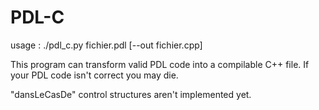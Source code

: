 # PDL-C
  
usage : ./pdl_c.py fichier.pdl [--out fichier.cpp]

This program can transform valid PDL code into a compilable C++ file.
If your PDL code isn't correct you may die.

"dansLeCasDe" control structures aren't implemented yet.

